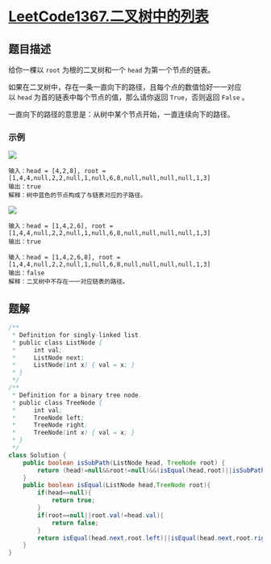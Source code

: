 # [LeetCode1367.二叉树中的列表](https://leetcode-cn.com/problems/linked-list-in-binary-tree/)
## 题目描述
给你一棵以 `root` 为根的二叉树和一个 `head` 为第一个节点的链表。

如果在二叉树中，存在一条一直向下的路径，且每个点的数值恰好一一对应以 `head` 为首的链表中每个节点的值，那么请你返回 `True`，否则返回 `False` 。

一直向下的路径的意思是：从树中某个节点开始，一直连续向下的路径。

### 示例
![](https://picgp.oss-cn-beijing.aliyuncs.com/img/20200908164524.png)

```
输入：head = [4,2,8], root = [1,4,4,null,2,2,null,1,null,6,8,null,null,null,null,1,3]
输出：true
解释：树中蓝色的节点构成了与链表对应的子路径。
```

![](https://picgp.oss-cn-beijing.aliyuncs.com/img/20200908164548.png)

```
输入：head = [1,4,2,6], root = [1,4,4,null,2,2,null,1,null,6,8,null,null,null,null,1,3]
输出：true
```

```
输入：head = [1,4,2,6,8], root = [1,4,4,null,2,2,null,1,null,6,8,null,null,null,null,1,3]
输出：false
解释：二叉树中不存在一一对应链表的路径。
```
## 题解
```java
/**
 * Definition for singly-linked list.
 * public class ListNode {
 *     int val;
 *     ListNode next;
 *     ListNode(int x) { val = x; }
 * }
 */
/**
 * Definition for a binary tree node.
 * public class TreeNode {
 *     int val;
 *     TreeNode left;
 *     TreeNode right;
 *     TreeNode(int x) { val = x; }
 * }
 */
class Solution {
    public boolean isSubPath(ListNode head, TreeNode root) {
        return (head!=null&&root!=null)&&(isEqual(head,root)||isSubPath(head,root.left)||isSubPath(head,root.right));
    }
    public boolean isEqual(ListNode head,TreeNode root){
        if(head==null){
            return true;
        }
        if(root==null||root.val!=head.val){
            return false;
        }
        return isEqual(head.next,root.left)||isEqual(head.next,root.right);
    }
}
```


